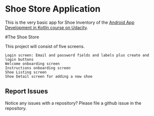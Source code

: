 # Shoe Store Application

This is the very basic app for Shoe Inventory of the [Android App Development in Kotlin course on Udacity](https://www.udacity.com/course/???).

#The Shoe Store

This project will consist of five screens. 

    Login screen: Email and password fields and labels plus create and login buttons
    Welcome onboarding screen
    Instructions onboarding screen
    Shoe Listing screen
    Shoe Detail screen for adding a new shoe


## Report Issues
Notice any issues with a repository? Please file a github issue in the repository.


